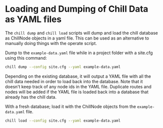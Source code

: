 # Loading and Dumping of Chill Data as YAML files

The `chill dump` and `chill load` scripts will dump and load the chill database as
ChillNode objects in a yaml file.  This can be used as an alternative to
manually doing things with the operate script.

Dump to the `example-data.yaml` file while in a project folder with
a site.cfg using this command:

```bash
chill dump --config site.cfg --yaml example-data.yaml
```

Depending on the existing database, it will output a YAML file with all the
chill data needed in order to load back into the database.  Note that it doesn't
keep track of any node ids in the YAML file.  Duplicate routes and nodes will be
added if the YAML file is loaded back into a database that already has the chill
data.

With a fresh database; load it with the ChillNode objects from the
`example-data.yaml` file.

```bash
chill load --config site.cfg --yaml example-data.yaml
```
